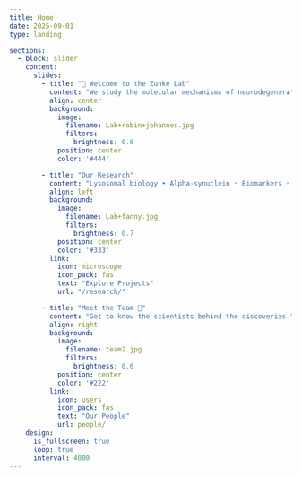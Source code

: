 ```yaml
---
title: Home
date: 2025-09-01
type: landing

sections:
  - block: slider
    content:
      slides:
        - title: "🔬 Welcome to the Zunke Lab"
          content: "We study the molecular mechanisms of neurodegeneration with a focus on Parkinson’s disease."
          align: center
          background:
            image:
              filename: Lab+robin+johannes.jpg
              filters:
                brightness: 0.6
            position: center
            color: '#444'

        - title: "Our Research"
          content: "Lysosomal biology • Alpha-synuclein • Biomarkers • Astrocytes"
          align: left
          background:
            image:
              filename: Lab+fanny.jpg
              filters:
                brightness: 0.7
            position: center
            color: '#333'
          link:
            icon: microscope
            icon_pack: fas
            text: "Explore Projects"
            url: "/research/"

        - title: "Meet the Team 👥"
          content: "Get to know the scientists behind the discoveries."
          align: right
          background:
            image:
              filename: team2.jpg
              filters:
                brightness: 0.6
            position: center
            color: '#222'
          link:
            icon: users
            icon_pack: fas
            text: "Our People"
            url: people/
    design:
      is_fullscreen: true
      loop: true
      interval: 4000
---
```

